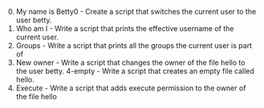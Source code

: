0. My name is Betty0 - Create a script that switches the current user to the user betty.
1. Who am I - Write a script that prints the effective username of the current user.
2. Groups - Write a script that prints all the groups the current user is part of
3. New owner - Write a script that changes the owner of the file hello to the user betty.
4-empty - Write a script that creates an empty file called hello.
5. Execute - Write a script that adds execute permission to the owner of the file hello
